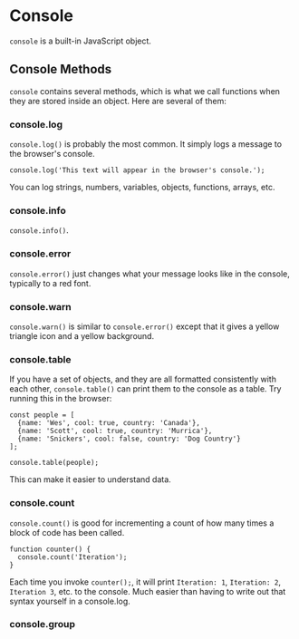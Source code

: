 # Console

`console` is a built-in JavaScript object.


## Console Methods

`console` contains several methods, which is what we call functions when they are stored inside an object.  Here are several of them:


### console.log

`console.log()` is probably the most common.  It simply logs a message to the browser's console.

```
console.log('This text will appear in the browser's console.');
```

You can log strings, numbers, variables, objects, functions, arrays, etc.


### console.info

`console.info()`.


### console.error

`console.error()` just changes what your message looks like in the console, typically to a red font.


### console.warn

`console.warn()` is similar to `console.error()` except that it gives a yellow triangle icon and a yellow background.


### console.table

If you have a set of objects, and they are all formatted consistently with each other, `console.table()` can print them to the console as a table.  Try running this in the browser:

```
const people = [
  {name: 'Wes', cool: true, country: 'Canada'},
  {name: 'Scott', cool: true, country: 'Murrica'},
  {name: 'Snickers', cool: false, country: 'Dog Country'}
];

console.table(people);
```

This can make it easier to understand data.


### console.count

`console.count()` is good for incrementing a count of how many times a block of code has been called.

```
function counter() {
  console.count('Iteration');
}
```

Each time you invoke `counter();`, it will print `Iteration: 1`, `Iteration: 2`, `Iteration 3`, etc. to the console.  Much easier than having to write out that syntax yourself in a console.log.


### console.group

